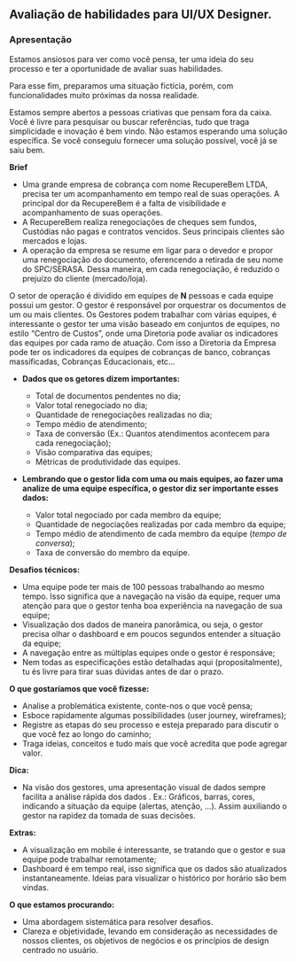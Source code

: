 ## Avaliação de habilidades para UI/UX Designer.

### Apresentação
Estamos ansiosos para ver como você pensa, ter uma ideia do seu processo e ter a oportunidade de avaliar suas habilidades.

Para esse fim, preparamos uma situação fictícia, porém, com funcionalidades muito próximas da nossa realidade.

Estamos sempre abertos a pessoas criativas que pensam fora da caixa. Você é livre para pesquisar ou buscar referências, tudo que traga simplicidade e inovação é bem vindo.
Não estamos esperando uma solução específica. Se você conseguiu fornecer uma solução possível, você já se saiu bem.

**Brief**
- Uma grande empresa de cobrança com nome RecupereBem LTDA, precisa ter um acompanhamento em tempo real de suas operações. A principal dor da RecupereBem é a falta de visibilidade e acompanhamento de suas operações.
- A RecupereBem realiza renegociações de cheques sem fundos, Custódias não pagas e contratos vencidos. Seus principais clientes são mercados e lojas.
- A operação da empresa se resume em ligar para o devedor e propor uma renegociação do documento, oferencendo a retirada de seu nome do SPC/SERASA. Dessa maneira, em cada renegociação, é reduzido o prejuízo do cliente (mercado/loja).

O setor de operação é dividido em equipes de **N** pessoas e cada equipe possui um gestor. O gestor é responsável por orquestrar os documentos de um ou mais clientes.
Os Gestores podem trabalhar com várias equipes, é interessante o gestor ter uma visão baseado em conjuntos de equipes, no estilo “Centro de Custos”, onde uma Diretoria pode avaliar os indicadores das equipes por cada ramo de atuação.
Com isso a Diretoria da Empresa pode ter os indicadores da equipes de cobranças de banco, cobranças massificadas, Cobranças Educacionais, etc...

- **Dados que os getores dizem importantes:**
	 - Total de documentos pendentes no dia;
	 - Valor total renegociado no dia;
	 - Quantidade de renegociações realizadas no dia;
	 - Tempo médio de atendimento;
	 - Taxa de conversão (Ex.: Quantos atendimentos acontecem para cada renegociação);
   - Visão comparativa das equipes;
   - Métricas de produtividade das equipes.

- **Lembrando que o gestor lida com uma ou mais equipes, ao fazer uma analize de uma equipe específica, o gestor diz ser importante esses dados:**
   - Valor total negociado por cada membro da equipe;
   - Quantidade de negociações realizadas por cada membro da equipe;
   - Tempo médio de atendimento de cada membro da equipe (*tempo de conversa*);
   - Taxa de conversão do membro da equipe.

**Desafios técnicos:**
  - Uma equipe pode ter mais de 100 pessoas trabalhando ao mesmo tempo. Isso significa que a navegação na visão da equipe, requer uma atenção para que o gestor tenha boa experiência na navegação de sua equipe;
  - Visualização dos dados de maneira panorâmica, ou seja, o gestor precisa olhar o dashboard e em poucos segundos entender a situação da equipe;
  - A navegação entre as múltiplas equipes onde o gestor é responsáve;
  - Nem todas as especificações estão detalhadas aqui (propositalmente), tu és livre para tirar suas dúvidas antes de dar o prazo.

**O que gostaríamos que você fizesse:**
  - Analise a problemática existente, conte-nos o que você pensa;
  - Esboce rapidamente algumas possibilidades (user journey, wireframes);
  - Registre as etapas do seu processo e esteja preparado para discutir o que você fez ao longo do caminho;
  - Traga ideias, conceitos e tudo mais que você acredita que pode agregar valor.

**Dica:**
  - Na visão dos gestores, uma apresentação visual de dados sempre facilita a análise rápida dos dados . Ex.: Gráficos, barras, cores, indicando a situação da equipe (alertas, atenção, ...). Assim auxiliando o gestor na rapidez da tomada de suas decisões.

**Extras:**
  - A visualização em mobile é interessante, se tratando que o gestor e sua equipe pode trabalhar remotamente;
  -  Dashboard é em tempo real, isso significa que os dados são atualizados instantaneamente. Ideias para visualizar o histórico por horário são bem vindas.

**O que estamos procurando:**
  - Uma abordagem sistemática para resolver desafios.
  - Clareza e objetividade, levando em consideração as necessidades de nossos clientes, os objetivos de negócios e os princípios de design centrado no usuário.
